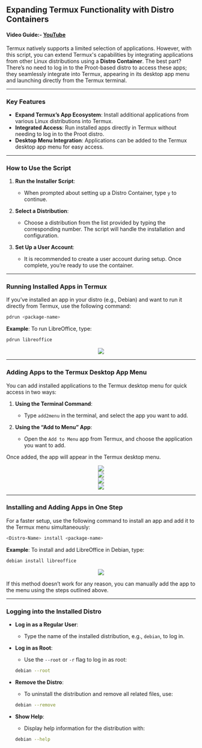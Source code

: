 ## Expanding Termux Functionality with Distro Containers
#### Video Guide:- [YouTube](https://youtu.be/KiUTyGZ2grE?si=9L8pg00Vf--64Tsp)

Termux natively supports a limited selection of applications. However, with this script, you can extend Termux's capabilities by integrating applications from other Linux distributions using a **Distro Container**. The best part? There’s no need to log in to the Proot-based distro to access these apps; they seamlessly integrate into Termux, appearing in its desktop app menu and launching directly from the Termux terminal.

---

### Key Features

- **Expand Termux’s App Ecosystem**: Install additional applications from various Linux distributions into Termux.
- **Integrated Access**: Run installed apps directly in Termux without needing to log in to the Proot distro.
- **Desktop Menu Integration**: Applications can be added to the Termux desktop app menu for easy access.

---

### How to Use the Script

1. **Run the Installer Script**:
    - When prompted about setting up a Distro Container, type `y` to continue.

2. **Select a Distribution**:
    - Choose a distribution from the list provided by typing the corresponding number. The script will handle the installation and configuration.

3. **Set Up a User Account**:
    - It is recommended to create a user account during setup. Once complete, you’re ready to use the container.

---

### Running Installed Apps in Termux

If you’ve installed an app in your distro (e.g., Debian) and want to run it directly from Termux, use the following command:

```bash
pdrun <package-name>
```

**Example**: To run LibreOffice, type:

```bash
pdrun libreoffice
```

<center><img src="images/apps/container-pdrun-libreoffice.png"></center>

---

### Adding Apps to the Termux Desktop App Menu

You can add installed applications to the Termux desktop menu for quick access in two ways:

1. **Using the Terminal Command**:
    - Type `add2menu` in the terminal, and select the app you want to add.

2. **Using the “Add to Menu” App**:
    - Open the `Add to Menu` app from Termux, and choose the application you want to add.

Once added, the app will appear in the Termux desktop menu.

<center><img src="images/add2menu-icon.png"></center>
<center><img src="images/add2menu-option.png"></center>
<center><img src="images/add2menu-main-window.png"></center>
<center><img src="images/pd-appps.png"></center>

---

### Installing and Adding Apps in One Step

For a faster setup, use the following command to install an app and add it to the Termux menu simultaneously:

```bash
<Distro-Name> install <package-name>
```

**Example**: To install and add LibreOffice in Debian, type:

```bash
debian install libreoffice
```
<center><img src="images/apps/container-libreoffice-2.png"></center>

If this method doesn’t work for any reason, you can manually add the app to the menu using the steps outlined above.

---

### Logging into the Installed Distro

- **Log in as a Regular User**:
    - Type the name of the installed distribution, e.g., `debian`, to log in.

- **Log in as Root**:
    - Use the `--root` or `-r` flag to log in as root:

    ```bash
  debian --root
    ```

- **Remove the Distro**:
    - To uninstall the distribution and remove all related files, use:

    ```bash
  debian --remove
    ```

- **Show Help**:
    - Display help information for the distribution with:

    ```bash
  debian --help
    ```
